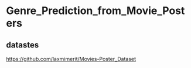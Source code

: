 # Genre_Prediction_from_Movie_Posters

## datastes 
https://github.com/laxmimerit/Movies-Poster_Dataset

